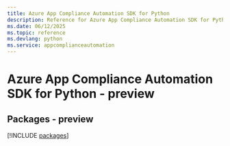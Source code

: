```yaml
---
title: Azure App Compliance Automation SDK for Python
description: Reference for Azure App Compliance Automation SDK for Python
ms.date: 06/12/2025
ms.topic: reference
ms.devlang: python
ms.service: appcomplianceautomation
---
```

# Azure App Compliance Automation SDK for Python - preview
## Packages - preview
[!INCLUDE [packages](app-compliance-automation-index.md)]